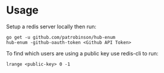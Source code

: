 # Usage

Setup a redis server locally then run:

```
go get -u github.com/patrobinson/hub-enum
hub-enum -github-oauth-token <Github API Token>
```

To find which users are using a public key use redis-cli to run:

```
lrange <public-key> 0 -1
```
